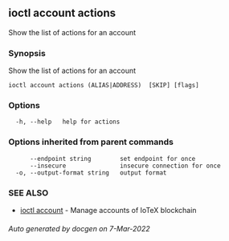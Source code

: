 ## ioctl account actions

Show the list of actions for an account

### Synopsis

Show the list of actions for an account

```
ioctl account actions (ALIAS|ADDRESS)  [SKIP] [flags]
```

### Options

```
  -h, --help   help for actions
```

### Options inherited from parent commands

```
      --endpoint string        set endpoint for once
      --insecure               insecure connection for once
  -o, --output-format string   output format
```

### SEE ALSO

* [ioctl account](ioctl_account.md)	 - Manage accounts of IoTeX blockchain

###### Auto generated by docgen on 7-Mar-2022
